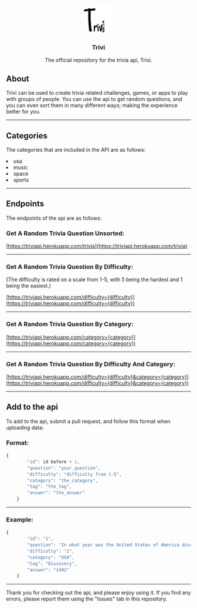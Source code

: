 <p align="center">
  <a href="https://github.com/therealkingnull/trivi">
    <img src="assets/logo.jpeg" alt="Logo" width="80" height="80">
  </a>
  <h3 align="center">Trivi</h3>
  

<p align="center">The official repository for the trivia api, Trivi.</p>

 
 ## About
 
 Trivi can be used to create trivia related challenges, games, or apps to play with groups of people. You can use the api to get random questions, and you can even sort them in many different ways; making the experience better for you.
 
 ***

## Categories

The categories that are included in the API are as follows:

<li>usa</li>
<li>music</li>
<li>space</li>
<li>sports</li>

***

## Endpoints

The endpoints of the api are as follows:

### Get A Random Trivia Question Unsorted:

[https://triviapi.herokuapp.com/trivia](https://triviapi.herokuapp.com/trivia)

***

### Get A Random Trivia Question By Difficulty:

(The difficulty is rated on a scale from 1-5, with 5 being the hardest and 1 being the easiest.)

[https://triviapi.herokuapp.com/difficulty={difficulty}](https://triviapi.herokuapp.com/difficulty={difficulty})

***

### Get A Random Trivia Question By Category:

[https://triviapi.herokuapp.com/category={category}](https://triviapi.herokuapp.com/category={category})

***

### Get A Random Trivia Question By Difficulty And Category:

[https://triviapi.herokuapp.com/difficulty={difficulty}&category={category}](https://triviapi.herokuapp.com/difficulty={difficulty}&category={category})

***

## Add to the api

To add to the api, submit a pull request, and follow this format when uploading data:

### Format: 

```javascript
{
        "id": id before + 1,
        "question": "your_question",
        "difficulty": "difficulty from 1-5",
        "category": "the_category",
        "tag": "the_tag",
        "answer": "the_answer"
    }
```

***

### Example:

```javascript
{
        "id": "1",
        "question": "In what year was the United States of America discovered?",
        "difficulty": "2",
        "category": "USA",
        "tag": "Discovery",
        "answer": "1492"
    }
```

***

Thank you for checking out the api, and please enjoy using it. If you find any errors, please report them using the "Issues" tab in this repository.

